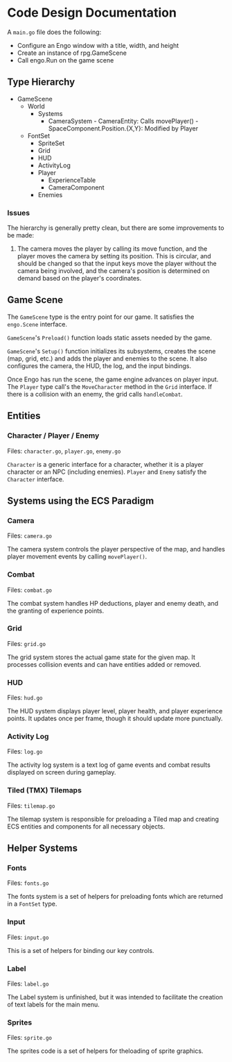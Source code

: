 # Code Design Documentation

A `main.go` file does the following:

- Configure an Engo window with a title, width, and height
- Create an instance of rpg.GameScene
- Call engo.Run on the game scene

## Type Hierarchy

- GameScene
  - World
	  - Systems
	    - CameraSystem
			  - CameraEntity: Calls movePlayer()
				  - SpaceComponent.Position.{X,Y}: Modified by Player
  - FontSet
	- SpriteSet
	- Grid
	- HUD
	- ActivityLog
	- Player
	  - ExperienceTable
	  - CameraComponent
	- Enemies

### Issues

The hierarchy is generally pretty clean, but there are some improvements to be
made:

1. The camera moves the player by calling its move function, and the player
   moves the camera by setting its position. This is circular, and should be
	 changed so that the input keys move the player without the camera being
	 involved, and the camera's position is determined on demand based on the
	 player's coordinates.

## Game Scene

The `GameScene` type is the entry point for our game. It satisfies
the `engo.Scene` interface.

`GameScene`'s `Preload()` function loads static assets needed by the
game.

`GameScene`'s `Setup()` function initializes its subsystems, creates
the scene (map, grid, etc.) and adds the player and enemies to the
scene. It also configures the camera, the HUD, the log, and the
input bindings.

Once Engo has run the scene, the game engine advances on player
input. The `Player` type call's the `MoveCharacter` method in the
`Grid` interface. If there is a collision with an enemy, the grid
calls `handleCombat`.

## Entities

### Character / Player / Enemy

Files: `character.go`, `player.go`, `enemy.go`

`Character` is a generic interface for a character, whether it is a
player character or an NPC (including enemies). `Player` and `Enemy`
satisfy the `Character` interface.

## Systems using the ECS Paradigm

### Camera

Files: `camera.go`

The camera system controls the player perspective of the map, and
handles player movement events by calling `movePlayer()`.

### Combat

Files: `combat.go`

The combat system handles HP deductions, player and enemy death, and
the granting of experience points.

### Grid

Files: `grid.go`

The grid system stores the actual game state for the given map. It
processes collision events and can have entities added or removed.

### HUD

Files: `hud.go`

The HUD system displays player level, player health, and player
experience points. It updates once per frame, though it should
update more punctually.

### Activity Log

Files: `log.go`

The activity log system is a text log of game events and combat
results displayed on screen during gameplay.

### Tiled (TMX) Tilemaps

Files: `tilemap.go`

The tilemap system is responsible for preloading a Tiled map and
creating ECS entities and components for all necessary objects.

## Helper Systems

### Fonts

Files: `fonts.go`

The fonts system is a set of helpers for preloading fonts which are returned in
a `FontSet` type.

### Input

Files: `input.go`

This is a set of helpers for binding our key controls.

### Label

Files: `label.go`

The Label system is unfinished, but it was intended to facilitate
the creation of text labels for the main menu.

### Sprites

Files: `sprite.go`

The sprites code is a set of helpers for theloading of sprite graphics.
